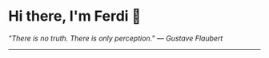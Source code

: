 <h1>Hi there, I'm Ferdi 👋</h1>

<p><em>
  "There is no truth. There is only perception." — Gustave Flaubert
</em></p>

---
